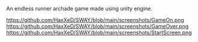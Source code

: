 An endless runner archade game made using unity engine.

https://github.com/HaxXeD/SWAY/blob/main/screenshots/GameOn.png
https://github.com/HaxXeD/SWAY/blob/main/screenshots/GameOver.png
https://github.com/HaxXeD/SWAY/blob/main/screenshots/StartScreen.png
